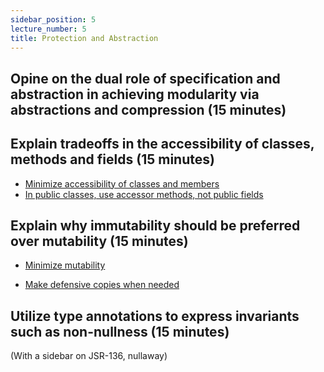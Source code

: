 ```yaml
---
sidebar_position: 5
lecture_number: 5
title: Protection and Abstraction
---
```

## Opine on the dual role of specification and abstraction in achieving modularity via abstractions and compression (15 minutes)

## Explain tradeoffs in the accessibility of classes, methods and fields (15 minutes)

- [Minimize accessibility of classes and members](https://learning.oreilly.com/library/view/effective-java-3rd/9780134686097/ch4.xhtml#lev15)
- [In public classes, use accessor methods, not public fields](https://learning.oreilly.com/library/view/effective-java-3rd/9780134686097/ch4.xhtml#lev16)

## Explain why immutability should be preferred over mutability (15 minutes)

- [Minimize mutability](https://learning.oreilly.com/library/view/effective-java-3rd/9780134686097/ch4.xhtml#lev17)

- [Make defensive copies when needed](https://learning.oreilly.com/library/view/effective-java-3rd/9780134686097/ch8.xhtml#lev49)

## Utilize type annotations to express invariants such as non-nullness (15 minutes)
(With a sidebar on JSR-136, nullaway)


